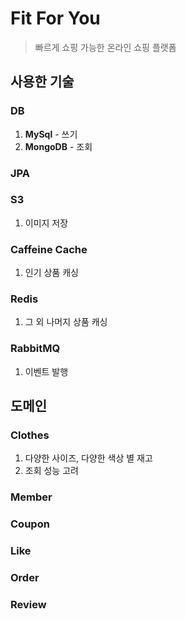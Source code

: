 # Fit For You

> 빠르게 쇼핑 가능한 온라인 쇼핑 플랫폼

## 사용한 기술
### DB
1. **MySql** - 쓰기   
2. **MongoDB** - 조회 

### JPA

### S3 
1. 이미지 저장

### Caffeine Cache 
1. 인기 상품 캐싱

### Redis
1. 그 외 나머지 상품 캐싱 

### RabbitMQ
1. 이벤트 발행 


## 도메인

### Clothes
1. 다양한 사이즈, 다양한 색상 별 재고 
2. 조회 성능 고려 

### Member

### Coupon

### Like

### Order

### Review 